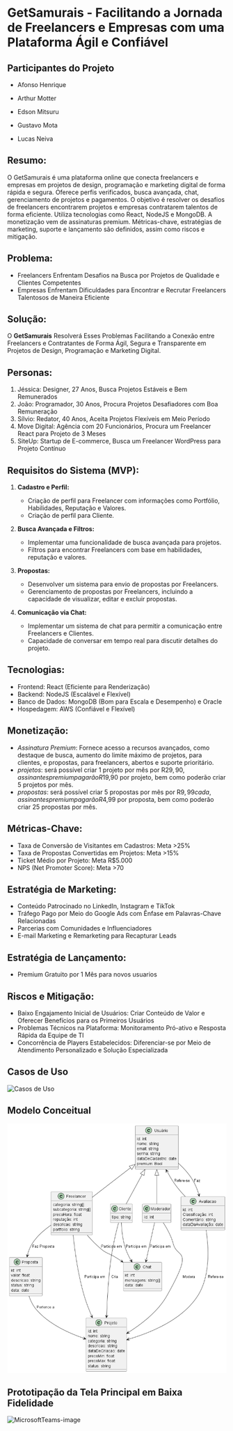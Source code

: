 # GetSamurais - Facilitando a Jornada de Freelancers e Empresas com uma Plataforma Ágil e Confiável

## Participantes do Projeto

- Afonso Henrique

- Arthur Motter

- Edson Mitsuru

- Gustavo Mota

- Lucas Neiva

## Resumo:

  O GetSamurais é uma plataforma online que conecta freelancers e empresas em projetos de design, programação e marketing digital de forma rápida e segura. Oferece perfis verificados, busca avançada, chat, gerenciamento de projetos e pagamentos. O objetivo é resolver os desafios de freelancers encontrarem projetos e empresas contratarem talentos de forma eficiente. Utiliza tecnologias como React, NodeJS e MongoDB. A monetização vem de assinaturas premium. Métricas-chave, estratégias de marketing, suporte e lançamento são definidos, assim como riscos e mitigação.

## Problema:

- Freelancers Enfrentam Desafios na Busca por Projetos de Qualidade e Clientes Competentes
- Empresas Enfrentam Dificuldades para Encontrar e Recrutar Freelancers Talentosos de Maneira Eficiente

## Solução:

O **GetSamurais** Resolverá Esses Problemas Facilitando a Conexão entre Freelancers e Contratantes de Forma Ágil, Segura e Transparente em Projetos de Design, Programação e Marketing Digital.

## Personas:

1. Jéssica: Designer, 27 Anos, Busca Projetos Estáveis e Bem Remunerados
2. João: Programador, 30 Anos, Procura Projetos Desafiadores com Boa Remuneração
3. Sílvio: Redator, 40 Anos, Aceita Projetos Flexíveis em Meio Período
4. Move Digital: Agência com 20 Funcionários, Procura um Freelancer React para Projeto de 3 Meses
5. SiteUp: Startup de E-commerce, Busca um Freelancer WordPress para Projeto Contínuo

## Requisitos do Sistema (MVP):

1. **Cadastro e Perfil:**
   - Criação de perfil para Freelancer com informações como Portfólio, Habilidades, Reputação e Valores.
   - Criação de perfil para Cliente.

2. **Busca Avançada e Filtros:**
   - Implementar uma funcionalidade de busca avançada para projetos.
   - Filtros para encontrar Freelancers com base em habilidades, reputação e valores.

3. **Propostas:**
   - Desenvolver um sistema para envio de propostas por Freelancers.
   - Gerenciamento de propostas por Freelancers, incluindo a capacidade de visualizar, editar e excluir propostas.

4. **Comunicação via Chat:**
   - Implementar um sistema de chat para permitir a comunicação entre Freelancers e Clientes.
   - Capacidade de conversar em tempo real para discutir detalhes do projeto.


## Tecnologias:

- Frontend: React (Eficiente para Renderização)
- Backend: NodeJS (Escalável e Flexível)
- Banco de Dados: MongoDB (Bom para Escala e Desempenho) e Oracle
- Hospedagem: AWS (Confiável e Flexível)

## Monetização:

 - *Assinatura Premium*: Fornece acesso a recursos avançados, como destaque de busca, aumento do limite máximo de projetos, para clientes, e propostas, para freelancers, abertos e suporte prioritário.
 - *projetos*: será possível criar 1 projeto por mês por R$29,90, assinantes premium pagarão R$19,90 por projeto, bem como poderão criar 5 projetos por mês.
 - *propostas*: será possível criar 5 propostas por mês por R$9,99 cada, assinantes premium pagarão R$4,99 por proposta, bem como poderão criar 25 propostas por mês.

## Métricas-Chave:

- Taxa de Conversão de Visitantes em Cadastros: Meta >25%
- Taxa de Propostas Convertidas em Projetos: Meta >15%
- Ticket Médio por Projeto: Meta R$5.000
- NPS (Net Promoter Score): Meta >70

## Estratégia de Marketing:

- Conteúdo Patrocinado no LinkedIn, Instagram e TikTok
- Tráfego Pago por Meio do Google Ads com Ênfase em Palavras-Chave Relacionadas
- Parcerias com Comunidades e Influenciadores
- E-mail Marketing e Remarketing para Recapturar Leads

## Estratégia de Lançamento:

- Premium Gratuito por 1 Mês para novos usuarios

## Riscos e Mitigação:

- Baixo Engajamento Inicial de Usuários: Criar Conteúdo de Valor e Oferecer Benefícios para os Primeiros Usuários
- Problemas Técnicos na Plataforma: Monitoramento Pró-ativo e Resposta Rápida da Equipe de TI
- Concorrência de Players Estabelecidos: Diferenciar-se por Meio de Atendimento Personalizado e Solução Especializada

## Casos de Uso
![Casos de Uso](https://github.com/lucasneiva/Eng-Software-II/assets/112989505/3936bf36-af7f-4dba-94a4-fc135fc2ee41)


## Modelo Conceitual
![Conceitual](https://github.com/lucasneiva/Eng-Software-II/blob/main/out/docs/modelo_conceitual/modelo_conceitual_final.png)

## Prototipação da Tela Principal em Baixa Fidelidade
![MicrosoftTeams-image](https://github.com/lucasneiva/Eng-Software-II/assets/112989505/d0578b62-80a9-4bd7-8ec3-005e810abc35)

